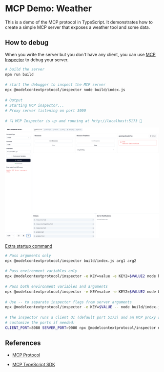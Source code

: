 # MCP Demo: Weather

This is a demo of the MCP protocol in TypeScript. It demonstrates how to create a simple MCP server that exposes a weather tool and some data.

## How to debug

When you write the server but you don't have any client, you can use [MCP Inspector](https://github.com/modelcontextprotocol/inspector) to debug your server.

```bash
# build the server
npm run build

# start the debugger to inspect the MCP server
npx @modelcontextprotocol/inspector node build/index.js

# Output
# Starting MCP inspector...
# Proxy server listening on port 3000

# 🔍 MCP Inspector is up and running at http://localhost:5173 🚀
```

![](./inspector.png)

[Extra startup command](https://modelcontextprotocol.io/docs/tools/inspector)

```bash
# Pass arguments only
npx @modelcontextprotocol/inspector build/index.js arg1 arg2

# Pass environment variables only
npx @modelcontextprotocol/inspector -e KEY=value -e KEY2=$VALUE2 node build/index.js

# Pass both environment variables and arguments
npx @modelcontextprotocol/inspector -e KEY=value -e KEY2=$VALUE2 node build/index.js arg1 arg2

# Use -- to separate inspector flags from server arguments
npx @modelcontextprotocol/inspector -e KEY=$VALUE -- node build/index.js -e server-flag

# the inspector runs a client UI (default port 5173) and an MCP proxy server (default port 3000).
# customize the ports if needed:
CLIENT_PORT=8080 SERVER_PORT=9000 npx @modelcontextprotocol/inspector node build/index.js
```

## References

- [MCP Protocol](https://modelcontextprotocol.io/introduction)

- [MCP TypeScript SDK](https://github.com/modelcontextprotocol/typescript-sdk)
